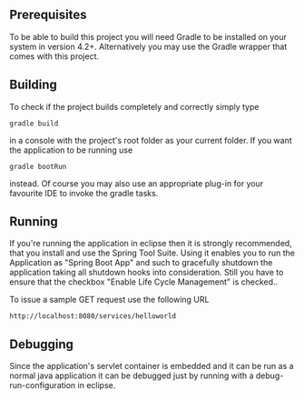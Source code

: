 ## Prerequisites
To be able to build this project you will need Gradle to be installed on your system in version 4.2+. Alternatively you may use the Gradle wrapper that comes with this project.


## Building
To check if the project builds completely and correctly simply type 

```
gradle build
```

 in a console with the project's root folder as your current folder.
 If you want the application to be running use
 
 ```
 gradle bootRun
 ```
 
 instead. Of course you may also use an appropriate plug-in for your favourite IDE to invoke the gradle tasks.


## Running
If you're running the application in eclipse then it is strongly recommended, that you install and use the Spring Tool Suite. Using it enables you to run the Application as "Spring Boot App" and such to gracefully shutdown the application taking all shutdown hooks into consideration. Still you have to ensure that the checkbox "Enable Life Cycle Management" is checked..

To issue a sample GET request use the following URL

 ```
 http://localhost:8080/services/helloworld
 ```

## Debugging
Since the application's servlet container is embedded and it can be run as a normal java application it can be debugged just by running with a debug-run-configuration in eclipse.
